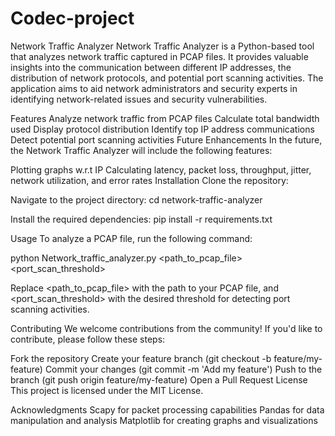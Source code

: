 # Codec-project
Network Traffic Analyzer
Network Traffic Analyzer is a Python-based tool that analyzes network traffic captured in PCAP files. It provides valuable insights into the communication between different IP addresses, the distribution of network protocols, and potential port scanning activities. The application aims to aid network administrators and security experts in identifying network-related issues and security vulnerabilities.

Features
Analyze network traffic from PCAP files
Calculate total bandwidth used
Display protocol distribution
Identify top IP address communications
Detect potential port scanning activities
Future Enhancements
In the future, the Network Traffic Analyzer will include the following features:

Plotting graphs w.r.t IP
Calculating latency, packet loss, throughput, jitter, network utilization, and error rates
Installation
Clone the repository:

Navigate to the project directory: cd network-traffic-analyzer

Install the required dependencies: pip install -r requirements.txt

Usage
To analyze a PCAP file, run the following command:

python Network_traffic_analyzer.py <path_to_pcap_file> <port_scan_threshold>

Replace <path_to_pcap_file> with the path to your PCAP file, and <port_scan_threshold> with the desired threshold for detecting port scanning activities.

Contributing
We welcome contributions from the community! If you'd like to contribute, please follow these steps:

Fork the repository
Create your feature branch (git checkout -b feature/my-feature)
Commit your changes (git commit -m 'Add my feature')
Push to the branch (git push origin feature/my-feature)
Open a Pull Request
License
This project is licensed under the MIT License.

Acknowledgments
Scapy for packet processing capabilities
Pandas for data manipulation and analysis
Matplotlib for creating graphs and visualizations




